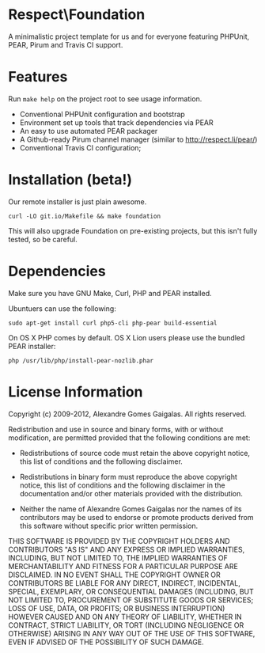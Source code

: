 Respect\Foundation
==================

A minimalistic project template for us and for everyone featuring PHPUnit, PEAR, Pirum and Travis CI support.

Features
========

Run `make help` on the project root to see usage information.

  * Conventional PHPUnit configuration and bootstrap
  * Environment set up tools that track dependencies via PEAR
  * An easy to use automated PEAR packager
  * A Github-ready Pirum channel manager (similar to http://respect.li/pear/)
  * Conventional Travis CI configuration;

Installation (beta!)
====================

Our remote installer is just plain awesome.

`curl -LO git.io/Makefile && make foundation`

This will also upgrade Foundation on pre-existing projects, but this isn't fully
tested, so be careful.

Dependencies
============

Make sure you have GNU Make, Curl, PHP and PEAR installed. 

Ubuntuers can use the following:

`sudo apt-get install curl php5-cli php-pear build-essential`

On OS X PHP comes by default. OS X Lion users please use the bundled PEAR installer:

`php /usr/lib/php/install-pear-nozlib.phar`

License Information
===================

Copyright (c) 2009-2012, Alexandre Gomes Gaigalas.
All rights reserved.

Redistribution and use in source and binary forms, with or without modification,
are permitted provided that the following conditions are met:

* Redistributions of source code must retain the above copyright notice,
  this list of conditions and the following disclaimer.

* Redistributions in binary form must reproduce the above copyright notice,
  this list of conditions and the following disclaimer in the documentation
  and/or other materials provided with the distribution.

* Neither the name of Alexandre Gomes Gaigalas nor the names of its
  contributors may be used to endorse or promote products derived from this
  software without specific prior written permission.

THIS SOFTWARE IS PROVIDED BY THE COPYRIGHT HOLDERS AND CONTRIBUTORS "AS IS" AND
ANY EXPRESS OR IMPLIED WARRANTIES, INCLUDING, BUT NOT LIMITED TO, THE IMPLIED
WARRANTIES OF MERCHANTABILITY AND FITNESS FOR A PARTICULAR PURPOSE ARE
DISCLAIMED. IN NO EVENT SHALL THE COPYRIGHT OWNER OR CONTRIBUTORS BE LIABLE FOR
ANY DIRECT, INDIRECT, INCIDENTAL, SPECIAL, EXEMPLARY, OR CONSEQUENTIAL DAMAGES
(INCLUDING, BUT NOT LIMITED TO, PROCUREMENT OF SUBSTITUTE GOODS OR SERVICES;
LOSS OF USE, DATA, OR PROFITS; OR BUSINESS INTERRUPTION) HOWEVER CAUSED AND ON
ANY THEORY OF LIABILITY, WHETHER IN CONTRACT, STRICT LIABILITY, OR TORT
(INCLUDING NEGLIGENCE OR OTHERWISE) ARISING IN ANY WAY OUT OF THE USE OF THIS
SOFTWARE, EVEN IF ADVISED OF THE POSSIBILITY OF SUCH DAMAGE.

